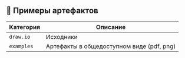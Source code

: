 ## 🧩 Примеры артефактов

| Категория      | Описание                                  |
|----------------|--------------------------------------------|
| `draw.io`      | Исходники            |
| `examples`     | Артефакты в общедоступном виде (pdf, png) |


